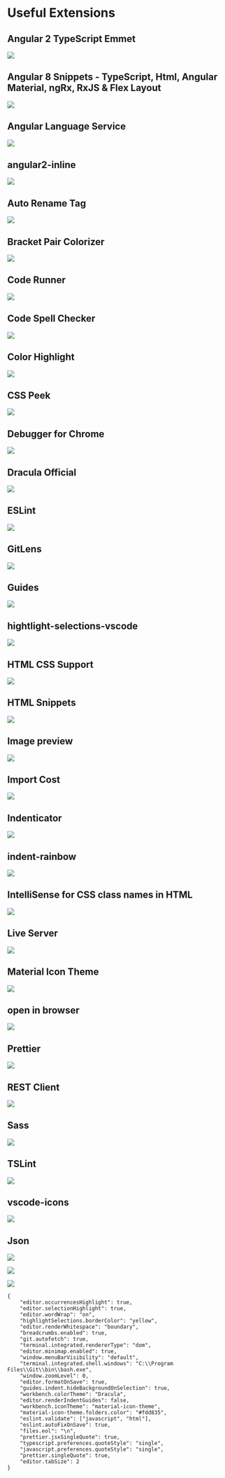 # Useful Extensions

## Angular 2 TypeScript Emmet

![](https://i.postimg.cc/TwSbq66x/Angular-2-Type-Script-Emmet.png)



## Angular 8 Snippets - TypeScript, Html, Angular Material, ngRx, RxJS & Flex Layout

![](https://i.postimg.cc/C1qjfmYt/Angular-8-Snippets-Type-Script-Html-Angular-Material-ng-Rx-R.png)



## Angular Language Service

![](https://i.postimg.cc/qqQdZx2Z/Angular-Language-Service.png)

### 

## angular2-inline

![](https://i.postimg.cc/jjymFhbQ/angular2-inline.png)

### 

## Auto Rename Tag

![](https://i.postimg.cc/6QZCXFFQ/Auto-Rename-Tag.png)

### 

## Bracket Pair Colorizer

![](https://i.postimg.cc/8k7fQ2Wg/Bracket-Pair-Colorizer.png)

### 

## Code Runner

![](https://i.postimg.cc/2jWjxrhy/Code-Runner.png)

### 

## Code Spell Checker

![](https://i.postimg.cc/XqLzgrgt/Code-Spell-Checker.png)

### 

## Color Highlight

![](https://i.postimg.cc/tChh80QC/Color-Highlight.png)

### 

## CSS Peek

![](https://i.postimg.cc/2jWcjKRg/CSS-Peek.png)

### 

## Debugger for Chrome

![](https://i.postimg.cc/bJ3fLYpD/Debugger-for-Chrome.png)

### 

## Dracula Official

![](https://i.postimg.cc/rw4FfTvQ/Dracula-Official.png)

### 

## ESLint

![](https://i.postimg.cc/6qDTQpk4/ESLint.png)

### 

## GitLens

![](https://i.postimg.cc/3xLNy9QH/GitLens.png)

### 

## Guides

![](https://i.postimg.cc/TP9z2Nzr/Guides.png)

### 

## hightlight-selections-vscode

![](https://i.postimg.cc/1XPMgyDX/hightlight-selections-vscode.png)

### 

## HTML CSS Support

![](https://i.postimg.cc/fWKf2nx7/HTML-CSS-Support.png)

### 

## HTML Snippets

![](https://i.postimg.cc/wM7MQmXG/HTML-Snippets.png)

### 

## Image preview

![](https://i.postimg.cc/g0tnXsRZ/Image-preview.png)

### 

## Import Cost

![](https://i.postimg.cc/Zq9TcV3w/Import-Cost.png)

### 

## Indenticator

![](https://i.postimg.cc/SQLmDX2b/Indenticator.png)

### 

## indent-rainbow

![](https://i.postimg.cc/fbVMFNtV/indent-rainbow.png)

### 

## IntelliSense for CSS class names in HTML

![](https://i.postimg.cc/65zwp3C7/Intelli-Sense-for-CSS-class-names-in-HTML.png)

### 

## Live Server

![](https://i.postimg.cc/brs0Sdsz/Live-Server.png)



## Material Icon Theme

![](https://i.postimg.cc/nV9bwqhh/Material-Icon-Theme.png)

### 

## open in browser

![](https://i.postimg.cc/sfvNb4J0/open-in-browser.png)

### 

## Prettier

![](https://i.postimg.cc/3Nv9N9S8/Prettier.png)

### 

## REST Client

![](https://i.postimg.cc/90c5vpR5/REST-Client.png)

### 

## Sass

![](https://i.postimg.cc/jqH7xGvW/Sass.png)

### 

## TSLint

![](https://i.postimg.cc/MG1W08nV/TSLint.png)

### 

## vscode-icons

![](https://i.postimg.cc/tRk4my2z/vscode-icons.png)

### 

## Json

![](https://i.postimg.cc/nV40ySD2/settings.png)

![](https://i.postimg.cc/SNt83cDV/open-Setting-Json.png)

![](https://i.postimg.cc/K8kL24Wb/Setting-Jsonfile.png)

```text
{
    "editor.occurrencesHighlight": true,
    "editor.selectionHighlight": true,
    "editor.wordWrap": "on",
    "highlightSelections.borderColor": "yellow",
    "editor.renderWhitespace": "boundary",
    "breadcrumbs.enabled": true,
    "git.autofetch": true,
    "terminal.integrated.rendererType": "dom",
    "editor.minimap.enabled": true,
    "window.menuBarVisibility": "default",
    "terminal.integrated.shell.windows": "C:\\Program Files\\Git\\bin\\bash.exe",
    "window.zoomLevel": 0,
    "editor.formatOnSave": true,
    "guides.indent.hideBackgroundOnSelection": true,
    "workbench.colorTheme": "Dracula",
    "editor.renderIndentGuides": false,
    "workbench.iconTheme": "material-icon-theme",
    "material-icon-theme.folders.color": "#fdd835",
    "eslint.validate": ["javascript", "html"],
    "eslint.autoFixOnSave": true,
    "files.eol": "\n",
    "prettier.jsxSingleQuote": true,
    "typescript.preferences.quoteStyle": "single",
    "javascript.preferences.quoteStyle": "single",
    "prettier.singleQuote": true,
    "editor.tabSize": 2
}
```

